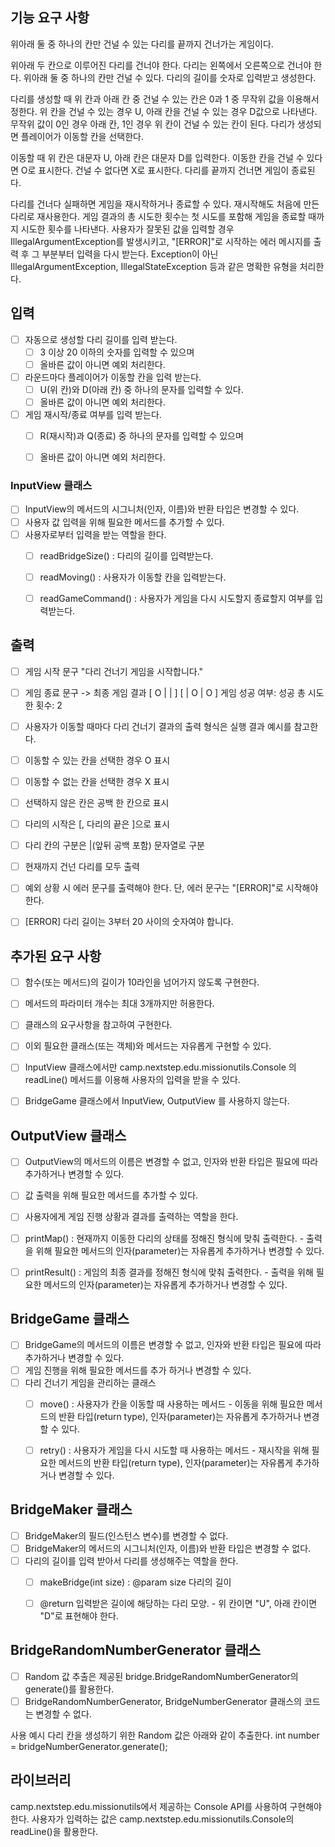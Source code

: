 
## 기능 요구 사항
위아래 둘 중 하나의 칸만 건널 수 있는 다리를 끝까지 건너가는 게임이다.

위아래 두 칸으로 이루어진 다리를 건너야 한다.
다리는 왼쪽에서 오른쪽으로 건너야 한다.
위아래 둘 중 하나의 칸만 건널 수 있다.
다리의 길이를 숫자로 입력받고 생성한다.

다리를 생성할 때 위 칸과 아래 칸 중 건널 수 있는 칸은 0과 1 중 무작위 값을 이용해서 정한다.
위 칸을 건널 수 있는 경우 U, 아래 칸을 건널 수 있는 경우 D값으로 나타낸다.
무작위 값이 0인 경우 아래 칸, 1인 경우 위 칸이 건널 수 있는 칸이 된다.
다리가 생성되면 플레이어가 이동할 칸을 선택한다.

이동할 때 위 칸은 대문자 U, 아래 칸은 대문자 D를 입력한다.
이동한 칸을 건널 수 있다면 O로 표시한다. 건널 수 없다면 X로 표시한다.
다리를 끝까지 건너면 게임이 종료된다.

다리를 건너다 실패하면 게임을 재시작하거나 종료할 수 있다.
재시작해도 처음에 만든 다리로 재사용한다.
게임 결과의 총 시도한 횟수는 첫 시도를 포함해 게임을 종료할 때까지 시도한 횟수를 나타낸다.
사용자가 잘못된 값을 입력할 경우 IllegalArgumentException를 발생시키고,
"[ERROR]"로 시작하는 에러 메시지를 출력 후 그 부분부터 입력을 다시 받는다.
Exception이 아닌 IllegalArgumentException, IllegalStateException 등과 같은 명확한 유형을 처리한다.


## 입력
- [ ] 자동으로 생성할 다리 길이를 입력 받는다. 
   - [ ] 3 이상 20 이하의 숫자를 입력할 수 있으며 
   - [ ] 올바른 값이 아니면 예외 처리한다.
- [ ] 라운드마다 플레이어가 이동할 칸을 입력 받는다. 
   - [ ] U(위 칸)와 D(아래 칸) 중 하나의 문자를 입력할 수 있다.
   - [ ] 올바른 값이 아니면 예외 처리한다.
- [ ] 게임 재시작/종료 여부를 입력 받는다. 
   - [ ] R(재시작)과 Q(종료) 중 하나의 문자를 입력할 수 있으며 
   - [ ] 올바른 값이 아니면 예외 처리한다.


### **InputView 클래스**
- [ ] InputView의 메서드의 시그니처(인자, 이름)와 반환 타입은 변경할 수 있다.
- [ ] 사용자 값 입력을 위해 필요한 메서드를 추가할 수 있다.
- [ ] 사용자로부터 입력을 받는 역할을 한다.
    - [ ] readBridgeSize() : 다리의 길이를 입력받는다.
    - [ ] readMoving() : 사용자가 이동할 칸을 입력받는다.
    - [ ] readGameCommand() : 사용자가 게임을 다시 시도할지 종료할지 여부를 입력받는다.







## 출력
- [ ] 게임 시작 문구 "다리 건너기 게임을 시작합니다."
- [ ] 게임 종료 문구 -> 최종 게임 결과
                     [ O |   |   ]
                     [   | O | O ]
                     게임 성공 여부: 성공
                     총 시도한 횟수: 2

- [ ] 사용자가 이동할 때마다 다리 건너기 결과의 출력 형식은 실행 결과 예시를 참고한다.
- [ ] 이동할 수 있는 칸을 선택한 경우 O 표시
- [ ] 이동할 수 없는 칸을 선택한 경우 X 표시
- [ ] 선택하지 않은 칸은 공백 한 칸으로 표시
- [ ] 다리의 시작은 [, 다리의 끝은 ]으로 표시
- [ ] 다리 칸의 구분은 |(앞뒤 공백 포함) 문자열로 구분
- [ ] 현재까지 건넌 다리를 모두 출력
- [ ] 예외 상황 시 에러 문구를 출력해야 한다. 단, 에러 문구는 "[ERROR]"로 시작해야 한다.
- [ ] [ERROR] 다리 길이는 3부터 20 사이의 숫자여야 합니다.



## 추가된 요구 사항
- [ ] 함수(또는 메서드)의 길이가 10라인을 넘어가지 않도록 구현한다.
- [ ] 메서드의 파라미터 개수는 최대 3개까지만 허용한다.
- [ ] 클래스의 요구사항을 참고하여 구현한다.
- [ ] 이외 필요한 클래스(또는 객체)와 메서드는 자유롭게 구현할 수 있다.
- [ ] InputView 클래스에서만 camp.nextstep.edu.missionutils.Console 의 
      readLine() 메서드를 이용해 사용자의 입력을 받을 수 있다.
- [ ] BridgeGame 클래스에서 InputView, OutputView 를 사용하지 않는다.





## OutputView 클래스
- [ ] OutputView의 메서드의 이름은 변경할 수 없고, 
      인자와 반환 타입은 필요에 따라 추가하거나 변경할 수 있다.
- [ ] 값 출력을 위해 필요한 메서드를 추가할 수 있다.
- [ ] 사용자에게 게임 진행 상황과 결과를 출력하는 역할을 한다.
- [ ] printMap() : 현재까지 이동한 다리의 상태를 정해진 형식에 맞춰 출력한다.
       - 출력을 위해 필요한 메서드의 인자(parameter)는 자유롭게 추가하거나 변경할 수 있다. 
- [ ] printResult() : 게임의 최종 결과를 정해진 형식에 맞춰 출력한다.
       - 출력을 위해 필요한 메서드의 인자(parameter)는 자유롭게 추가하거나 변경할 수 있다.



## BridgeGame 클래스
- [ ] BridgeGame의 메서드의 이름은 변경할 수 없고, 
      인자와 반환 타입은 필요에 따라 추가하거나 변경할 수 있다.
- [ ] 게임 진행을 위해 필요한 메서드를 추가 하거나 변경할 수 있다.
- [ ] 다리 건너기 게임을 관리하는 클래스
   - [ ] move() : 사용자가 칸을 이동할 때 사용하는 메서드
          - 이동을 위해 필요한 메서드의 반환 타입(return type), 인자(parameter)는 자유롭게 
            추가하거나 변경할 수 있다.
   - [ ] retry() : 사용자가 게임을 다시 시도할 때 사용하는 메서드
          - 재시작을 위해 필요한 메서드의 반환 타입(return type), 인자(parameter)는 자유롭게 
            추가하거나 변경할 수 있다.



## BridgeMaker 클래스
- [ ] BridgeMaker의 필드(인스턴스 변수)를 변경할 수 없다.
- [ ] BridgeMaker의 메서드의 시그니처(인자, 이름)와 반환 타입은 변경할 수 없다.
- [ ] 다리의 길이를 입력 받아서 다리를 생성해주는 역할을 한다.
   - [ ] makeBridge(int size) : @param size 다리의 길이
   - [ ] @return 입력받은 길이에 해당하는 다리 모양. 
          - 위 칸이면 "U", 아래 칸이면 "D"로 표현해야 한다.



## BridgeRandomNumberGenerator 클래스
- [ ] Random 값 추출은 제공된 bridge.BridgeRandomNumberGenerator의 generate()를 활용한다.
- [ ] BridgeRandomNumberGenerator, BridgeNumberGenerator 클래스의 코드는 변경할 수 없다.

사용 예시
다리 칸을 생성하기 위한 Random 값은 아래와 같이 추출한다.
int number = bridgeNumberGenerator.generate();


## 라이브러리
camp.nextstep.edu.missionutils에서 제공하는 Console API를 사용하여 구현해야 한다.
사용자가 입력하는 값은 camp.nextstep.edu.missionutils.Console의 readLine()을 활용한다.